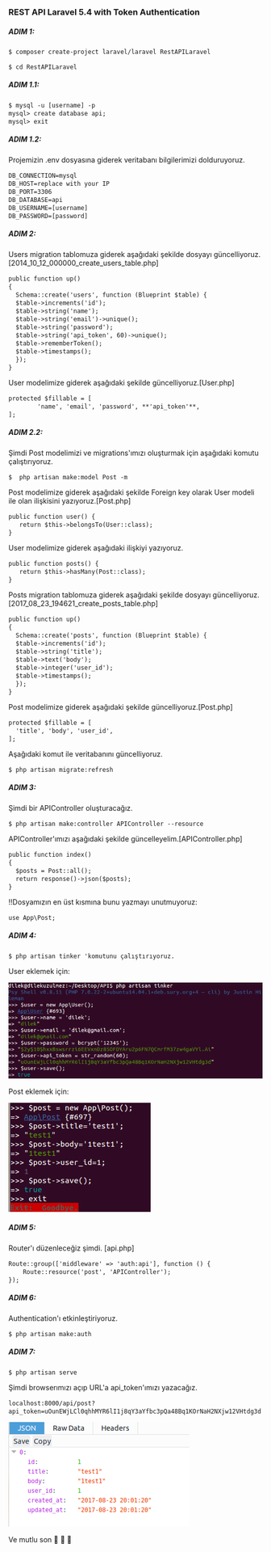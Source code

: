 ### REST API Laravel 5.4 with Token Authentication

##### ADIM 1:
 <pre><code>$ composer create-project laravel/laravel RestAPILaravel </code></pre>
 <pre><code>$ cd RestAPILaravel</code></pre>

##### ADIM 1.1:
<pre><code>$ mysql -u [username] -p
mysql> create database api;
mysql> exit </code></pre>

##### ADIM 1.2:
Projemizin .env dosyasına giderek veritabanı bilgilerimizi dolduruyoruz.
 <pre><code>DB_CONNECTION=mysql
DB_HOST=replace with your IP
DB_PORT=3306
DB_DATABASE=api
DB_USERNAME=[username]
DB_PASSWORD=[password] </code></pre>

##### ADIM 2:

Users migration tablomuza giderek aşağıdaki şekilde dosyayı güncelliyoruz. [2014_10_12_000000_create_users_table.php]
 <pre><code>public function up()
{
  Schema::create('users', function (Blueprint $table) {
  $table->increments('id');
  $table->string('name');
  $table->string('email')->unique();
  $table->string('password');
  $table->string('api_token', 60)->unique();
  $table->rememberToken();
  $table->timestamps();
  });
}</code></pre>
User modelimize giderek aşağıdaki şekilde güncelliyoruz.[User.php]
 <pre><code>protected $fillable = [
        'name', 'email', 'password', **'api_token'**,
];</code></pre>

##### ADIM 2.2:
Şimdi Post modelimizi ve migrations'ımızı oluşturmak için aşağıdaki komutu çalıştırıyoruz.
<pre><code>$  php artisan make:model Post -m </code></pre>

Post modelimize giderek aşağıdaki şekilde Foreign key olarak User modeli ile olan ilişkisini yazıyoruz.[Post.php]

<pre><code>public function user() {
   return $this->belongsTo(User::class);
} </code></pre>

User modelimize giderek aşağıdaki ilişkiyi yazıyoruz.
<pre><code>public function posts() {
   return $this->hasMany(Post::class);
} </code></pre>

Posts migration tablomuza giderek aşağıdaki şekilde dosyayı güncelliyoruz.[2017_08_23_194621_create_posts_table.php]
<pre><code>public function up()
{
  Schema::create('posts', function (Blueprint $table) {
  $table->increments('id');
  $table->string('title');
  $table->text('body');
  $table->integer('user_id');
  $table->timestamps();
  });
}</code></pre>
Post modelimize giderek aşağıdaki şekilde güncelliyoruz.[Post.php]
<pre><code>protected $fillable = [
  'title', 'body', 'user_id',
];</code></pre>
Aşağıdaki komut ile veritabanını güncelliyoruz.
<pre><code>$ php artisan migrate:refresh </code></pre>

##### ADIM 3:

Şimdi bir APIController oluşturacağız.
<pre><code>$ php artisan make:controller APIController --resource </code></pre>
APIController'ımızı aşağıdaki şekilde güncelleyelim.[APIController.php]
<pre><code>public function index()
{
  $posts = Post::all();
  return response()->json($posts);
}</code></pre>

!!Dosyamızın en üst kısmına bunu yazmayı unutmuyoruz:
<pre><code>use App\Post; </code></pre>

##### ADIM 4:

<pre><code>$ php artisan tinker 'komutunu çalıştırıyoruz.</code></pre>

User eklemek için:

<img src="user.png">

Post eklemek için:

<img src="post.png">

##### ADIM 5:
Router'ı düzenleceğiz şimdi. [api.php]
<pre><code>Route::group(['middleware' => 'auth:api'], function () {
    Route::resource('post', 'APIController');
}); </code></pre>

##### ADIM 6:
Authentication'ı etkinleştiriyoruz.
<pre><code>$ php artisan make:auth </code></pre>

##### ADIM 7:
<pre><code>$ php artisan serve</code></pre>

Şimdi browserımızı açıp URL'a api_token'ımızı yazacağız.

<pre><code>localhost:8000/api/post?api_token=uOunEWjLCl0qhhMYR6lI1j8qY3aYfbc3pQa48Bq1KOrNaH2NXjw12VHtdg3d </code></pre>

<img src="api_token.png">

Ve mutlu son :tada: :tada: :tada:

